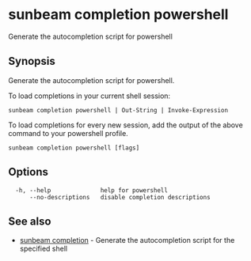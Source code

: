 # sunbeam completion powershell

Generate the autocompletion script for powershell

## Synopsis

Generate the autocompletion script for powershell.

To load completions in your current shell session:

	sunbeam completion powershell | Out-String | Invoke-Expression

To load completions for every new session, add the output of the above command
to your powershell profile.


```
sunbeam completion powershell [flags]
```

## Options

```
  -h, --help              help for powershell
      --no-descriptions   disable completion descriptions
```

## See also

* [sunbeam completion](./sunbeam_completion.md)	 - Generate the autocompletion script for the specified shell

